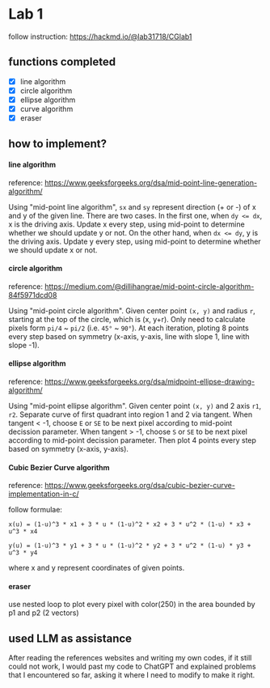 # Lab 1
follow instruction: https://hackmd.io/@lab31718/CGlab1

## functions completed
- [X] line algorithm
- [X] circle algorithm
- [X] ellipse algorithm
- [X] curve algorithm
- [X] eraser

## how to implement?
#### line algorithm
reference: <https://www.geeksforgeeks.org/dsa/mid-point-line-generation-algorithm/>

Using "mid-point line algorithm", `sx` and `sy` represent direction (+ or -) of x and y of the given line. There are two cases. In the first one, when `dy <= dx`, x is the driving axis. Update x every step, using mid-point to determine whether we should update y or not. On the other hand, when `dx <= dy`, y is the driving axis. Update y every step, using mid-point to determine whether we should update x or not.

#### circle algorithm
reference: <https://medium.com/@dillihangrae/mid-point-circle-algorithm-84f5971dcd08>

Using "mid-point circle algorithm". Given center point `(x, y)` and radius `r`, starting at the top of the circle, which is  (x, y+r). Only need to calculate pixels form `pi/4` ~ `pi/2` (i.e. `45°` ~ `90°`). At each iteration, ploting 8 points every step based on symmetry (x-axis, y-axis, line with slope 1, line with slope -1).

#### ellipse algorithm
reference: <https://www.geeksforgeeks.org/dsa/midpoint-ellipse-drawing-algorithm/>

Using "mid-point ellipse algorithm". Given center point `(x, y)` and 2 axis `r1`, `r2`. Separate curve of first quadrant into region 1 and 2 via tangent. When tangent < -1, choose `E` or `SE` to be next pixel according to mid-point decission parameter. When tangent > -1, choose `S` or `SE` to be next pixel according to mid-point decission parameter. Then plot 4 points every step based on symmetry (x-axis, y-axis).

#### Cubic Bezier Curve algorithm
reference: <https://www.geeksforgeeks.org/dsa/cubic-bezier-curve-implementation-in-c/>

follow formulae: 

`x(u) = (1-u)^3 * x1 + 3 * u * (1-u)^2 * x2 + 3 * u^2 * (1-u) * x3 + u^3 * x4`

`y(u) = (1-u)^3 * y1 + 3 * u * (1-u)^2 * y2 + 3 * u^2 * (1-u) * y3 + u^3 * y4`

where x and y represent coordinates of given points.

#### eraser
use nested loop to plot every pixel with color(250) in the area bounded by p1 and p2 (2 vectors)

## used LLM as assistance
After reading the references websites and writing my own codes, if it still could not work, I would past my code to ChatGPT and explained problems that I encountered so far, asking it where I need to modify to make it right.
